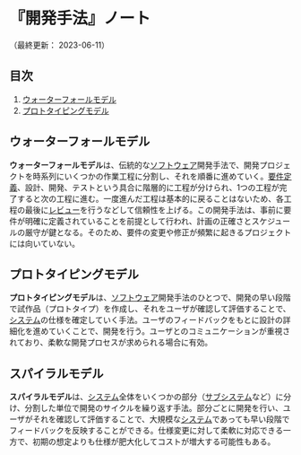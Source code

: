 # 『開発手法』ノート

（最終更新： 2023-06-11）


## 目次

1. [ウォーターフォールモデル](#ウォーターフォールモデル)
1. [プロトタイピングモデル](#プロトタイピングモデル)


## ウォーターフォールモデル

**ウォーターフォールモデル**は、伝統的な[ソフトウェア](../../../../computer/software/_/chapters/software.md#ソフトウェア)開発手法で、開発プロジェクトを時系列にいくつかの作業工程に分割し、それを順番に進めていく。[要件定義](./development_process.md#要件定義)、設計、開発、テストという具合に階層的に工程が分けられ、1つの工程が完了すると次の工程に進む。一度進んだ工程は基本的に戻ることはないため、各工程の最後に[レビュー](./development_process.md#レビュー)を行うなどして信頼性を上げる。この開発手法は、事前に要件が明確に定義されていることを前提として行われ、計画の正確さとスケジュールの厳守が鍵となる。そのため、要件の変更や修正が頻繁に起きるプロジェクトには向いていない。


## プロトタイピングモデル

**プロトタイピングモデル**は、[ソフトウェア](../../../../computer/software/_/chapters/software.md#ソフトウェア)開発手法のひとつで、開発の早い段階で試作品（プロトタイプ）を作成し、それをユーザが確認して評価することで、[システム](../../../../system/_/chapters/system.md#システム)の仕様を確定していく手法。ユーザのフィードバックをもとに設計の詳細化を進めていくことで、開発を行う。ユーザとのコミュニケーションが重視されており、柔軟な開発プロセスが求められる場合に有効。


## スパイラルモデル

**スパイラルモデル**は、[システム](../../../../system/_/chapters/system.md#システム)全体をいくつかの部分（[サブシステム](../../../../system/_/chapters/system.md#サブシステム)など）に分け、分割した単位で開発のサイクルを繰り返す手法。部分ごとに開発を行い、ユーザがそれを確認して評価することで、大規模な[システム](../../../../system/_/chapters/system.md#システム)であっても早い段階でフィードバックを反映することができる。仕様変更に対して柔軟に対応できる一方で、初期の想定よりも仕様が肥大化してコストが増大する可能性もある。
